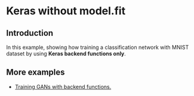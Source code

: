 # Keras without model.fit

## Introduction
In this example, showing how training a classification network with MNIST dataset 
by using **Keras backend functions only**.

## More examples
- [Training GANs with backend functions.](https://github.com/jason71995/Keras-GAN-Library)
